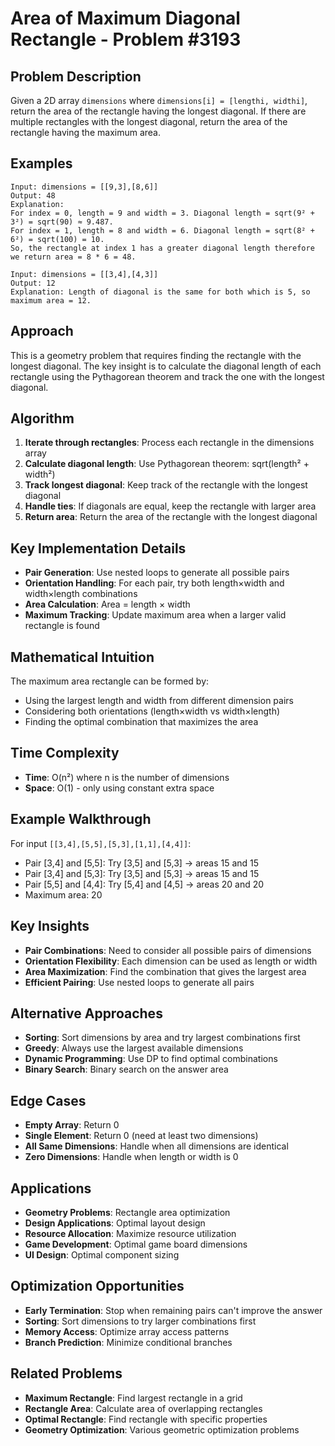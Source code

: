 # Area of Maximum Diagonal Rectangle - Problem #3193

## Problem Description
Given a 2D array `dimensions` where `dimensions[i] = [lengthi, widthi]`, return the area of the rectangle having the longest diagonal. If there are multiple rectangles with the longest diagonal, return the area of the rectangle having the maximum area.

## Examples
```
Input: dimensions = [[9,3],[8,6]]
Output: 48
Explanation: 
For index = 0, length = 9 and width = 3. Diagonal length = sqrt(9² + 3²) = sqrt(90) ≈ 9.487.
For index = 1, length = 8 and width = 6. Diagonal length = sqrt(8² + 6²) = sqrt(100) = 10.
So, the rectangle at index 1 has a greater diagonal length therefore we return area = 8 * 6 = 48.

Input: dimensions = [[3,4],[4,3]]
Output: 12
Explanation: Length of diagonal is the same for both which is 5, so maximum area = 12.
```

## Approach
This is a geometry problem that requires finding the rectangle with the longest diagonal. The key insight is to calculate the diagonal length of each rectangle using the Pythagorean theorem and track the one with the longest diagonal.

## Algorithm
1. **Iterate through rectangles**: Process each rectangle in the dimensions array
2. **Calculate diagonal length**: Use Pythagorean theorem: sqrt(length² + width²)
3. **Track longest diagonal**: Keep track of the rectangle with the longest diagonal
4. **Handle ties**: If diagonals are equal, keep the rectangle with larger area
5. **Return area**: Return the area of the rectangle with the longest diagonal

## Key Implementation Details
- **Pair Generation**: Use nested loops to generate all possible pairs
- **Orientation Handling**: For each pair, try both length×width and width×length combinations
- **Area Calculation**: Area = length × width
- **Maximum Tracking**: Update maximum area when a larger valid rectangle is found

## Mathematical Intuition
The maximum area rectangle can be formed by:
- Using the largest length and width from different dimension pairs
- Considering both orientations (length×width vs width×length)
- Finding the optimal combination that maximizes the area

## Time Complexity
- **Time**: O(n²) where n is the number of dimensions
- **Space**: O(1) - only using constant extra space

## Example Walkthrough
For input `[[3,4],[5,5],[5,3],[1,1],[4,4]]`:
- Pair [3,4] and [5,5]: Try [3,5] and [5,3] → areas 15 and 15
- Pair [3,4] and [5,3]: Try [3,5] and [5,3] → areas 15 and 15
- Pair [5,5] and [4,4]: Try [5,4] and [4,5] → areas 20 and 20
- Maximum area: 20

## Key Insights
- **Pair Combinations**: Need to consider all possible pairs of dimensions
- **Orientation Flexibility**: Each dimension can be used as length or width
- **Area Maximization**: Find the combination that gives the largest area
- **Efficient Pairing**: Use nested loops to generate all pairs

## Alternative Approaches
- **Sorting**: Sort dimensions by area and try largest combinations first
- **Greedy**: Always use the largest available dimensions
- **Dynamic Programming**: Use DP to find optimal combinations
- **Binary Search**: Binary search on the answer area

## Edge Cases
- **Empty Array**: Return 0
- **Single Element**: Return 0 (need at least two dimensions)
- **All Same Dimensions**: Handle when all dimensions are identical
- **Zero Dimensions**: Handle when length or width is 0

## Applications
- **Geometry Problems**: Rectangle area optimization
- **Design Applications**: Optimal layout design
- **Resource Allocation**: Maximize resource utilization
- **Game Development**: Optimal game board dimensions
- **UI Design**: Optimal component sizing

## Optimization Opportunities
- **Early Termination**: Stop when remaining pairs can't improve the answer
- **Sorting**: Sort dimensions to try larger combinations first
- **Memory Access**: Optimize array access patterns
- **Branch Prediction**: Minimize conditional branches

## Related Problems
- **Maximum Rectangle**: Find largest rectangle in a grid
- **Rectangle Area**: Calculate area of overlapping rectangles
- **Optimal Rectangle**: Find rectangle with specific properties
- **Geometry Optimization**: Various geometric optimization problems
